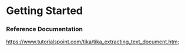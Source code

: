 # Getting Started

### Reference Documentation

https://www.tutorialspoint.com/tika/tika_extracting_text_document.htm;